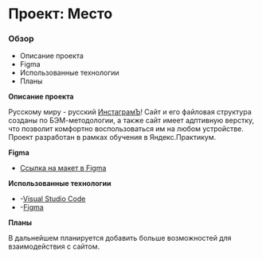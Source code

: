 # Проект: Место

### Обзор
* Описание проекта
* Figma
* Использованные технологии
* Планы

**Описание проекта**

Русскому миру - русский [ИнстаграмЪ](https://gudrom.github.io/russian-travel/index.html)!
Сайт и его файловая структура созданы по БЭМ-методологии, а также сайт имеет адптивную верстку, что позволит комфортно воспользоваться им на любом устройстве.
Проект разработан в рамках обучения в Яндекс.Практикум. 

**Figma**

* [Ссылка на макет в Figma](https://www.figma.com/file/2cn9N9jSkmxD84oJik7xL7/JavaScript.-Sprint-4?node-id=28212%3A155)

**Использованные технологии**

* -[Visual Studio Code](https://code.visualstudio.com) 
* -[Figma](https://www.figma.com)  

**Планы**

В дальнейшем планируется добавить больше возможностей для взаимодействия с сайтом. 